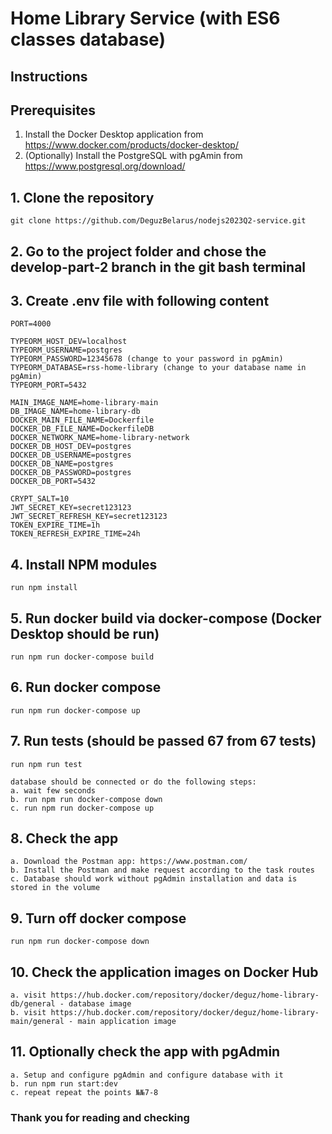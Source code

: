 # Home Library Service (with ES6 classes database)

## Instructions

## Prerequisites

1. Install the Docker Desktop application from <https://www.docker.com/products/docker-desktop/>
2. (Optionally) Install the PostgreSQL with pgAmin from <https://www.postgresql.org/download/>

## 1. Clone the repository

```plaintext
git clone https://github.com/DeguzBelarus/nodejs2023Q2-service.git
```

## 2. Go to the project folder and chose the develop-part-2 branch in the git bash terminal

## 3. Create .env file with following content

```plaintext
PORT=4000

TYPEORM_HOST_DEV=localhost
TYPEORM_USERNAME=postgres
TYPEORM_PASSWORD=12345678 (change to your password in pgAmin)
TYPEORM_DATABASE=rss-home-library (change to your database name in pgAmin)
TYPEORM_PORT=5432

MAIN_IMAGE_NAME=home-library-main
DB_IMAGE_NAME=home-library-db
DOCKER_MAIN_FILE_NAME=Dockerfile
DOCKER_DB_FILE_NAME=DockerfileDB
DOCKER_NETWORK_NAME=home-library-network
DOCKER_DB_HOST_DEV=postgres
DOCKER_DB_USERNAME=postgres
DOCKER_DB_NAME=postgres
DOCKER_DB_PASSWORD=postgres
DOCKER_DB_PORT=5432

CRYPT_SALT=10
JWT_SECRET_KEY=secret123123
JWT_SECRET_REFRESH_KEY=secret123123
TOKEN_EXPIRE_TIME=1h
TOKEN_REFRESH_EXPIRE_TIME=24h

```

## 4. Install NPM modules

```plaintext
run npm install
```

## 5. Run docker build via docker-compose (Docker Desktop should be run)

```plaintext
run npm run docker-compose build
```

## 6. Run docker compose

```plaintext
run npm run docker-compose up
```

## 7. Run tests (should be passed 67 from 67 tests)

```plaintext
run npm run test

database should be connected or do the following steps:
a. wait few seconds
b. run npm run docker-compose down
c. run npm run docker-compose up
```

## 8. Check the app

```plaintext
a. Download the Postman app: https://www.postman.com/
b. Install the Postman and make request according to the task routes
c. Database should work without pgAdmin installation and data is stored in the volume
```

## 9. Turn off docker compose

```plaintext
run npm run docker-compose down
```

## 10. Check the application images on Docker Hub

```plaintext
a. visit https://hub.docker.com/repository/docker/deguz/home-library-db/general - database image
b. visit https://hub.docker.com/repository/docker/deguz/home-library-main/general - main application image
```

## 11. Optionally check the app with pgAdmin

```plaintext
a. Setup and configure pgAdmin and configure database with it
b. run npm run start:dev
c. repeat repeat the points №№7-8
```

### Thank you for reading and checking
